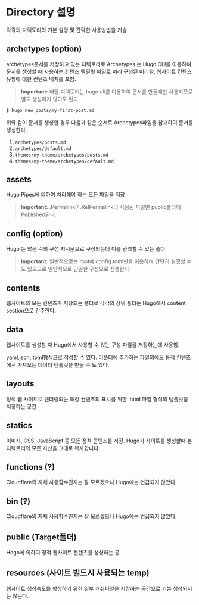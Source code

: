 # Directory 설명

각각의 디렉토리의 기본 설명 및 간략한 사용방법을 기술

## archetypes (option)

archetypes문서를 저장하고 있는 디렉토리로 Archetypes 는 Hugo CLI를 이용하여 문서를 생성할 때 사용하는 컨텐츠 템필릿 파일로 미리 구성된 머리말, 웹사이트 컨텐츠 유형에 대한 컨텐츠 배치를 포함.

> **Important:** 해당 디렉토리는 hugo cli를 이용하여 문서를 만들때만 사용되므로 별도 생성하지 않아도 된다.

```sh
$ hugo new posts/my-first-post.md
```

위와 같이 문서를 생성할 경우 다음과 같은 순서로 Archetypes파일을 참고하여 문서를 생성한다.

1. `archetypes/posts.md`
2. `archetypes/default.md`
3. `themes/my-theme/archetypes/posts.md`
4. `themes/my-theme/archetypes/default.md`

## assets

Hugo Pipes에 의하여 처리해야 하는 모든 파일을 저장

> **Important:** .Permalink / .RelPermalink이 사용된 파일만  public폴더에 Published된다.

## config (option)

Hugo 는 많은 수의 구성 지시문으로 구성되는데 이를 관리할 수 있는 폴더

> **Important:** 일반적으로는 root에 config.toml만을 이용하여 간단히 설정할 수 도 있으므로 일반적으로 단일한 구성으로 진행한다.

## contents

웹사이트의 모든 컨텐츠가 저장되는 폴더로 각각의 상위 폴더는 Hugo에서 content section으로 간주한다.

## data

웹사이트를 생성할 때 Hugo에서 사용할 수 있는 구성 파일을 저장하는데 사용함.

yaml,json, toml형식으로 작성할 수 있다. 이폴더에 추가하는 파일외에도 동적 컨텐츠에서 가져오는 데이터 템플릿을 만들 수 도 있다.

## layouts

정적 웹 사이트로 렌더링되는 특정 컨텐츠의 표시를 위한 .html 파일 형식의 템플릿을 저장하는 공간

## statics

이미지, CSS, JavaScript 등 모든 정적 콘텐츠를 저장. Hugo가 사이트를 생성할때 본 디렉토리의 모든 자산을 그대로 복사합니다.

## functions (?)

Cloudflare의 자체 사용함수인지는 잘 모르겠으나 Hugo에는 언급되지 않았다.

## bin (?)

Cloudflare의 자체 사용함수인지는 잘 모르겠으나 Hugo에는 언급되지 않았다.

## public (Target폴더)

Hogo에 의하여 정적 웹사이트 컨텐츠를 생성하는 공

## resources (사이트 빌드시 사용되는 temp)

웹사이트 생성속도를 향상하기 위한 일부 캐쉬파일을 저장하는 공간으로 기본 생성되지는 않는다.

## 

